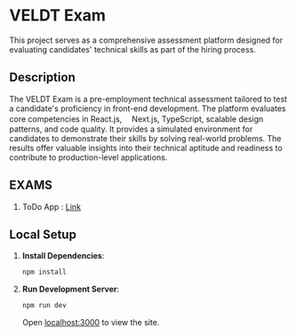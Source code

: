 # VELDT Exam

This project serves as a comprehensive assessment platform designed for evaluating candidates' technical skills as part of the hiring process.

## Description

The VELDT Exam is a pre-employment technical assessment tailored to test a candidate's proficiency in front-end development. The platform evaluates core competencies in React.js,　 Next.js, TypeScript, scalable design patterns, and code quality. It provides a simulated environment for candidates to demonstrate their skills by solving real-world problems. The results offer valuable insights into their technical aptitude and readiness to contribute to production-level applications.

## EXAMS

1. ToDo App : [Link](<.app/(exam)/exam_1/README.md>)

## Local Setup

1. **Install Dependencies**:

   ```sh
   npm install
   ```

2. **Run Development Server**:

   ```sh
   npm run dev
   ```

   Open [localhost:3000](http://localhost:3000) to view the site.
